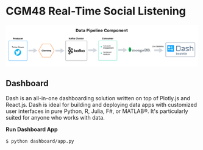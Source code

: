 # CGM48 Real-Time Social Listening

![Data Pipeline Component](data-pipeline-component.png)

## Dashboard
Dash is an all-in-one dashboarding solution written on top of Plotly.js and React.js. Dash is ideal for building and deploying data apps with customized user interfaces in pure Python, R, Julia, F#, or MATLAB®. It's particularly suited for anyone who works with data.

**Run Dashboard App**
```bash
$ python dashboard/app.py
```